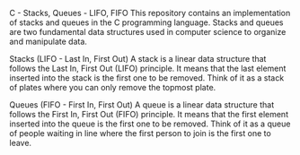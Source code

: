 C - Stacks, Queues - LIFO, FIFO
This repository contains an implementation of stacks and queues in the C programming language. Stacks and queues are two fundamental data structures used in computer science to organize and manipulate data.

Stacks (LIFO - Last In, First Out)
A stack is a linear data structure that follows the Last In, First Out (LIFO) principle. It means that the last element inserted into the stack is the first one to be removed. Think of it as a stack of plates where you can only remove the topmost plate.


Queues (FIFO - First In, First Out)
A queue is a linear data structure that follows the First In, First Out (FIFO) principle. It means that the first element inserted into the queue is the first one to be removed. Think of it as a queue of people waiting in line where the first person to join is the first one to leave.
